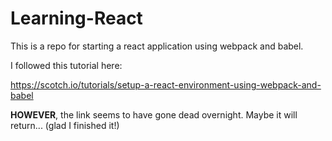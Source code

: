 # Learning-React

This is a repo for starting a react application using webpack and babel.

I followed this tutorial here: 

https://scotch.io/tutorials/setup-a-react-environment-using-webpack-and-babel

**HOWEVER**, the link seems to have gone dead overnight. Maybe it will return... (glad I finished it!)
